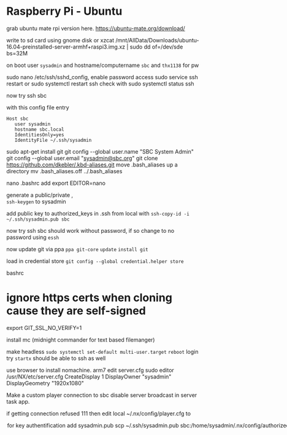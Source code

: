 #  Raspberry Pi - Ubuntu

grab ubuntu mate rpi version here.
https://ubuntu-mate.org/download/

write to sd card using gnome disk or
xzcat /mnt/AllData/Downloads/ubuntu-16.04-preinstalled-server-armhf+raspi3.img.xz | sudo dd of=/dev/sde bs=32M

on boot user `sysadmin` and hostname/computername `sbc` and `thx1138` for pw

sudo nano /etc/ssh/sshd_config, enable password access
sudo service ssh restart
or
sudo systemctl restart ssh
check with
sudo systemctl status ssh

now try
ssh sbc

with this config file entry
```
Host sbc
   user sysadmin
   hostname sbc.local
   IdentitiesOnly=yes
   IdentityFile ~/.ssh/sysadmin
```

sudo apt-get install git
git config --global user.name "SBC System Admin"
git config --global user.email "sysadmin@sbc.org"
git clone https://github.com/dkebler/.kbd-aliases.git
move .bash_aliases up a directory
mv .bash_aliases.off ../.bash_aliases

nano .bashrc
add
export EDITOR=nano

generate a public/private ,   
`ssh-keygen`   to sysadmin

add public key to authorized_keys in .ssh from local with
`ssh-copy-id -i ~/.ssh/sysadmin.pub sbc`

now try
ssh sbc
should work without password, if so
change to no password using
`essh`

now update git via ppa
`ppa git-core`
`update`
`install git`

load in credential store
`git config --global credential.helper store`

bashrc
# ignore https certs when cloning cause they are self-signed
export GIT_SSL_NO_VERIFY=1

install mc   (midnight commander for text based filemanger)

make headless
`sudo systemctl set-default multi-user.target`
`reboot`
login
try `startx`
should be able to ssh as well

use browser to install nomachine. arm7
edit server.cfg
sudo editor /usr/NX/etc/server.cfg
CreateDisplay 1
DisplayOwner "sysadmin"
DisplayGeometry "1920x1080"

Make a custom player connection to sbc
disable server broadcast in server task app.

if getting connection refused 111 then edit local ~/.nx/config/player.cfg  to
  <option key="Discover other NoMachine servers in the network" value="false" />

for key authentification add sysadmin.pub
scp ~/.ssh/sysadmin.pub  sbc:/home/sysadmin/.nx/config/authorized.crt
sudo /etc/NX/nxserver --restart
try key based session.
remove pw login
`AcceptedAuthenticationMethods NX-private-key`
in server.cfg.

reboot to check it all out.

then save image as base

### Software

### Prepare /opt
put third party software in /opt
opt/   
sudo chown root:sysadmin /opt
sudo chmod 775 /opt

### Prepare root for use
add these to root's .bashrc
```
for f in /home/sysadmin/.kbd-aliases/*; do
if [ ${f: -4} != ".off" ] && [ $(basename $f) != "README.md" ] ; then
  # echo 'loading alises '$f
. $f
fi
done

#default editor >editor
export EDITOR=nano

# ignore https certs when cloning cause they are self-signed
export GIT_SSL_NO_VERIFY=1
```

### NODE
sudo -i
curl -sL https://deb.nodesource.com/setup_7.x | bash -
installa nodejs

move globals
mkdir /opt/npm-global
npm config set prefix '/opt/npm-global'
# add path for moved npm globals to .bashrc
export PATH="/opt/npm-global/bin:"$PATH

npmig n
npmig pm2


### IDE
visualcodesudio, https://code.headmelted.com/#linux-header,
manual install download arm.deb
if need be  install libxssl1 if missing (was not on 16.04)


### i2c
if need be
installa i2c-tools

edit
/boot/config.text
dtparam=i2c_arm=on
dtparam=i2c_arm_baudrate=10000
remove i2c-dev and bcm2307 from /etc/modules-load.d/rpi2.conf

Add sysadmin to i2c group
sudo usermod -a -G i2c sysadmin

### git-cola
installa git-cola then remove files from user/bin and replace with links from /bin of repo cloned to /opt
in /opt    git clone https://github.com/git-cola/git-cola.git

subrepo
git clone https://github.com/ingydotnet/git-subrepo.git
source /path/to/git-subrepo/.rc


installa synaptic


### node-gyp

for node-gyp and other compilation
gcc and make
installa build-essential
installa older python for node-gyp
installa python2.7
make node-gyp use 2.7 with
node-gyp --python /usr/bin/python2.7
for existing project builds set npm variable
npm config set python /usr/bin/python2.7


### docker

installa docker
$ curl -sSL get.docker.com | sh
